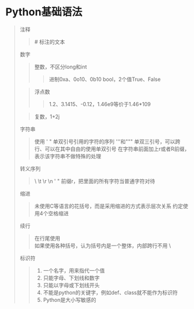 # Python基础语法

> 注释
> > \# 标注的文本
>
> 数字
> > 整数，不区分long和int
> > > 进制0xa、0o10、0b10
> > > bool，2个值True、False
>
> > 浮点数
> > > 1.2、3.1415、-0.12，1.46e9等价于1.46*109
>
> > 复数，1+2j
>
> 字符串
> > 使用 ' " 单双引号引用的字符的序列
> > '''和""" 单双三引号，可以跨行、可以在其中自由的使用单双引号
> > 在字符串前面加上r或者R前缀，表示该字符串不做特殊的处理
>
> 转义序列
> > \\ \t \r \n \' \"
> > 前缀r，把里面的所有字符当普通字符对待
>
> 缩进
> > 未使用C等语言的花括号，而是采用缩进的方式表示层次关系
> > 约定使用4个空格缩进
>
> 续行
> > 在行尾使用 \
> > 如果使用各种括号，认为括号内是一个整体，内部跨行不用 \
>
> 标识符
>
> > 1.  一个名字，用来指代一个值
> > 2. 只能字母、下划线和数字
> > 3. 只能以字母或下划线开头
> > 4. 不能是python的关键字，例如def、class就不能作为标识符
> > 5. Python是大小写敏感的
>
